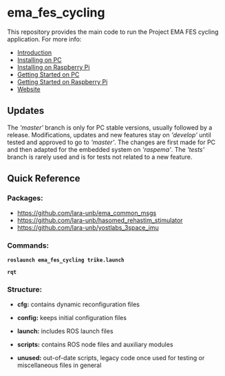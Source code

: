 # ema_fes_cycling
This repository provides the main code to run the Project EMA FES cycling application. For more info:

* [Introduction](https://github.com/lara-unb/ema_fes_cycling/wiki)
* [Installing on PC](https://github.com/lara-unb/ema_fes_cycling/wiki/1.-Installing-on-PC)
* [Installing on Raspberry Pi](https://github.com/lara-unb/ema_fes_cycling/wiki/1.-Installing-on-RASP)
* [Getting Started on PC](https://github.com/lara-unb/ema_fes_cycling/wiki/2.-Getting-Started-on-PC)
* [Getting Started on Raspberry Pi](https://github.com/lara-unb/ema_fes_cycling/wiki/2.-Getting-Started-on-RASP)
* [Website](http://projectema.com/)

## Updates

The _'master'_ branch is only for PC stable versions, usually followed by a release. Modifications, updates and new features stay on _'develop'_ until tested and approved to go to _'master'_. The changes are first made for PC and then adapted for the embedded system on _'raspema'_. The _'tests'_ branch is rarely used and is for tests not related to a new feature.

## Quick Reference

### Packages:

* https://github.com/lara-unb/ema_common_msgs
* https://github.com/lara-unb/hasomed_rehastim_stimulator
* https://github.com/lara-unb/yostlabs_3space_imu

### Commands:

**`roslaunch ema_fes_cycling trike.launch`**

**`rqt`**

### Structure:

- **cfg:** contains dynamic reconfiguration files

- **config:** keeps initial configuration files

- **launch:** includes ROS launch files

- **scripts:** contains ROS node files and auxiliary modules

- **unused:** out-of-date scripts, legacy code once used for testing or miscellaneous files in general
